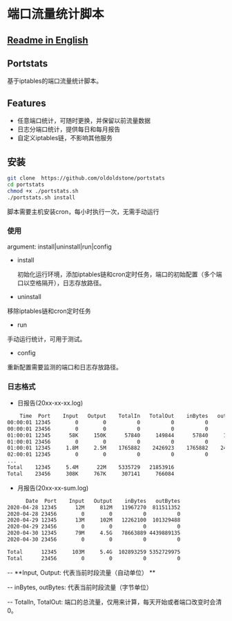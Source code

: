 # 端口流量统计脚本

## [Readme in English](https://github.com/oldoldstone/portstats/blob/master/README_EN.md)

## Portstats

基于iptables的端口流量统计脚本。
 
## Features

* 任意端口统计，可随时更换，并保留以前流量数据
* 日志分端口统计，提供每日和每月报告
* 自定义iptables链，不影响其他服务

## 安装
```bash
git clone  https://github.com/oldoldstone/portstats
cd portstats
chmod +x ./portstats.sh
./portstats.sh install
```
 
脚本需要主机安装cron，每小时执行一次，无需手动运行

### 使用

argument: install|uninstall|run|config

- install

  初始化运行环境，添加iptables链和cron定时任务，端口的初始配置（多个端口以空格隔开），日志存放路径。
  
- uninstall
  
移除iptables链和cron定时任务

- run

手动运行统计，可用于测试。

- config

重新配置需要监测的端口和日志存放路径。
 
### 日志格式
- 日报告(20xx-xx-xx.log)
```bash
    Time  Port    Input   Output    TotalIn   TotalOut    inBytes   outBytes
00:00:01 12345        0        0          0          0          0          0
00:00:01 23456        0        0          0          0          0          0 
01:00:01 12345      58K     150K      57840     149844      57840     149844
01:00:01 23456        0        0          0          0          0          0
01:00:01 12345     1.8M     2.5M    1765882    2426923    1765882    2426923
02:00:01 12345        0        0          0          0          0          0
...
Total    12345     5.4M      22M    5335729   21853916
Total    23456     308K     767K     307141     766084 
```
- 月报告(20xx-xx-sum.log)
```bash
      Date  Port    Input   Output    inBytes   outBytes
2020-04-28 12345      12M     812M   11967270  811511352
2020-04-28 23456        0        0          0          0
2020-04-29 12345      13M     102M   12262100  101329488
2020-04-29 23456        0        0          0          0
2020-04-30 12345      79M     4.5G   78663889 4439889135
2020-04-30 23456        0        0          0          0

Total      12345     103M     5.4G  102893259 5352729975
Total      23456        0        0          0          0

```
-- **Input, Output: 代表当前时段流量（自动单位） **

-- inBytes, outBytes: 代表当前时段流量（字节单位）

-- TotalIn, TotalOut: 端口的总流量，仅用来计算，每天开始或者端口改变时会清0。